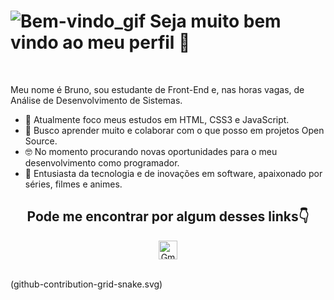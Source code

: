 <h1> <img src="https://raw.githubusercontent.com/alexnaiman/alexnaiman/master/resources/welcomeglitch.gif" alt="Bem-vindo_gif"> Seja muito bem vindo ao meu perfil 🖖 </h1>
<br>
<p>Meu nome é Bruno, sou estudante de Front-End e, nas horas vagas, de Análise de Desenvolvimento de Sistemas.</p>

- 🔭 Atualmente foco meus estudos em HTML, CSS3 e JavaScript.
- 🌱 Busco aprender muito e colaborar com o que posso em projetos Open Source.
- 🤓 No momento procurando novas oportunidades para o meu desenvolvimento como programador.
- 👾 Entusiasta da tecnologia e de inovações em software, apaixonado por séries, filmes e animes.

<h2 align="center">Pode me encontrar por algum desses links👇</h2>
 <p align="center">
 <a href="mailto:brunodevoliveira@gmail.com">
    <img src="https://img.icons8.com/color/452/gmail.png" alt="Gmail_logo" height="30" width="30">
  </a>
  
  </p>
  <br>
  (github-contribution-grid-snake.svg)
<!--
**BrunodevOliveira/BrunodevOliveira** is a ✨ _special_ ✨ repository because its `README.md` (this file) appears on your GitHub profile.

Here are some ideas to get you started:

- 🔭 I’m currently working on ...
- 🌱 I’m currently learning ...
- 👯 I’m looking to collaborate on ...
- 🤔 I’m looking for help with ...
- 💬 Ask me about ...
- 📫 How to reach me: ...
- 😄 Pronouns: ...
- ⚡ Fun fact: ...
-->
